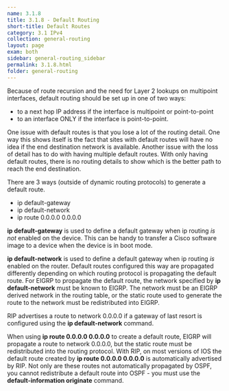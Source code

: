 ```yaml
---
name: 3.1.8
title: 3.1.8 - Default Routing
short-title: Default Routes
category: 3.1 IPv4
collection: general-routing
layout: page
exam: both
sidebar: general-routing_sidebar
permalink: 3.1.8.html
folder: general-routing
---
```

Because of route recursion and the need for Layer 2 lookups on multipoint interfaces, default routing should be set up in one of two ways:
- to a next hop IP address if the interface is multipoint or point-to-point
- to an interface ONLY if the interface is point-to-point.

One issue with default routes is that you lose a lot of the routing detail. One way this shows itself is the fact that sites with default routes will have no idea if the end destination network is available. Another issue with the loss of detail has to do with having multiple default routes. With only having default routes, there is no routing details to show which is the better path to reach the end destination.

There are 3 ways (outside of dynamic routing protocols) to generate a default route.
- ip default-gateway
- ip default-network
- ip route 0.0.0.0 0.0.0.0

**ip default-gateway** is used to define a default gateway when ip routing *is not* enabled on the device. This can be handy to transfer a Cisco software image to a device when the device is in boot mode.

**ip default-network** is used to define a default gateway when ip routing *is* enabled on the router. Default routes configured this way are propagated differently depending on which routing protocol is propagating the default route. For EIGRP to propagate the default route, the network specified by **ip default-network** must be known to EIGRP. The network must be an EIGRP derived network in the routing table, or the static route used to generate the route to the network must be redistributed into EIGRP.

RIP advertises a route to network 0.0.0.0 if a gateway of last resort is configured using the **ip default-network** command.

When using **ip route 0.0.0.0 0.0.0.0** to create a default route, EIGRP will propagate a route to network 0.0.0.0, but the static route must be redistributed into the routing protocol. With RIP, on most versions of IOS the default route created by **ip route 0.0.0.0 0.0.0.0** is automatically advertised by RIP. Not only are these routes not automatically propagated by OSPF, you cannot redistribute a default route into OSPF - you must use the **default-information originate** command.
